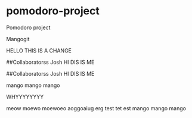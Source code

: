 # pomodoro-project
Pomodoro project


Mangogit

HELLO THIS IS A CHANGE


##Collaboratorss
Josh
HI DIS IS ME

##Collaboratorss
Josh
HI DIS IS ME 


mango mango mango

WHYYYYYYYY


meow moewo moewoeo aoggoaiug erg
test tet est 
mango mango mango
